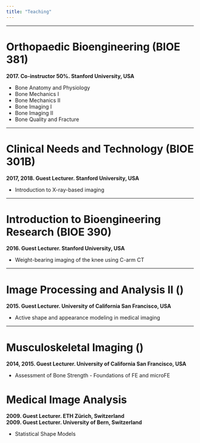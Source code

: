 ```yaml
--- 
title: "Teaching"
---
```



---


# Orthopaedic Bioengineering (BIOE 381) 
**2017. Co-instructor 50%. Stanford University, USA**

* Bone Anatomy and Physiology  
* Bone Mechanics I  
* Bone Mechanics II  
* Bone Imaging I  
* Bone Imaging II  
* Bone Quality and Fracture


---

# Clinical Needs and Technology (BIOE 301B)
**2017, 2018. Guest Lecturer. Stanford University, USA**

* Introduction to X-ray-based imaging


---


# Introduction to Bioengineering Research (BIOE 390)
**2016. Guest Lecturer. Stanford University, USA**

* Weight-bearing imaging of the knee using C-arm CT

---

# Image Processing and Analysis II ()
**2015.	Guest Lecturer. University of California San Francisco, USA**

* Active shape and appearance modeling in medical imaging

---

# Musculoskeletal Imaging ()
**2014, 2015. Guest Lecturer. University of California San Francisco, USA**

* Assessment of Bone Strength - Foundations of FE and microFE

# Medical Image Analysis
**2009. Guest Lecturer. ETH Zürich, Switzerland**  
**2009. Guest Lecturer. University of Bern, Switzerland**

* Statistical Shape Models
